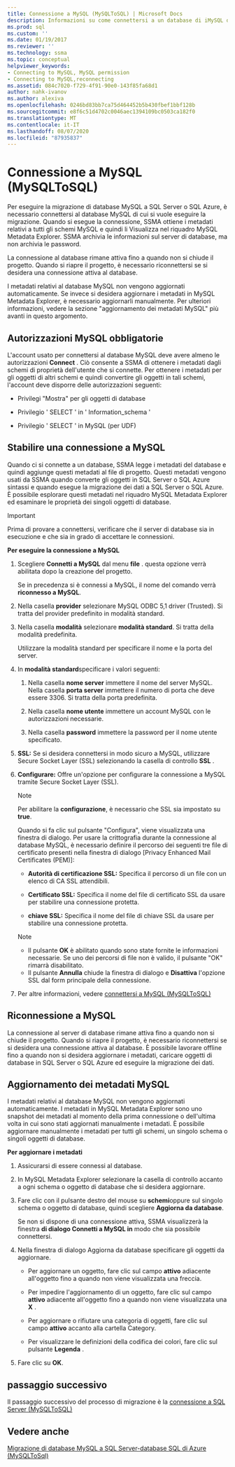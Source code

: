 ```yaml
---
title: Connessione a MySQL (MySQLToSQL) | Microsoft Docs
description: Informazioni su come connettersi a un database di iMySQL di destinazione per eseguire la migrazione di un database MySQL. SSMA ottiene i metadati sui database nel database SQL di Azure.
ms.prod: sql
ms.custom: ''
ms.date: 01/19/2017
ms.reviewer: ''
ms.technology: ssma
ms.topic: conceptual
helpviewer_keywords:
- Connecting to MySQL, MySQL permission
- Connecting to MySQL,reconnecting
ms.assetid: 084c7020-f729-4f91-90e0-143f85fa68d1
author: nahk-ivanov
ms.author: alexiva
ms.openlocfilehash: 0246bd83bb7ca75d464452b5b430fbef1bbf128b
ms.sourcegitcommit: e8f6c51d4702c0046aec1394109bc0503ca182f0
ms.translationtype: MT
ms.contentlocale: it-IT
ms.lasthandoff: 08/07/2020
ms.locfileid: "87935837"
---
```

# <a name="connecting-to-mysql-mysqltosql"></a>Connessione a MySQL (MySQLToSQL)
Per eseguire la migrazione di database MySQL a SQL Server o SQL Azure, è necessario connettersi al database MySQL di cui si vuole eseguire la migrazione. Quando si esegue la connessione, SSMA ottiene i metadati relativi a tutti gli schemi MySQL e quindi li Visualizza nel riquadro MySQL Metadata Explorer. SSMA archivia le informazioni sul server di database, ma non archivia le password.  
  
La connessione al database rimane attiva fino a quando non si chiude il progetto. Quando si riapre il progetto, è necessario riconnettersi se si desidera una connessione attiva al database.  
  
I metadati relativi al database MySQL non vengono aggiornati automaticamente. Se invece si desidera aggiornare i metadati in MySQL Metadata Explorer, è necessario aggiornarli manualmente. Per ulteriori informazioni, vedere la sezione "aggiornamento dei metadati MySQL" più avanti in questo argomento.  
  
## <a name="required-mysql-permissions"></a>Autorizzazioni MySQL obbligatorie  
L'account usato per connettersi al database MySQL deve avere almeno le autorizzazioni **Connect** . Ciò consente a SSMA di ottenere i metadati dagli schemi di proprietà dell'utente che si connette. Per ottenere i metadati per gli oggetti di altri schemi e quindi convertire gli oggetti in tali schemi, l'account deve disporre delle autorizzazioni seguenti:  
  
-   Privilegi "Mostra" per gli oggetti di database  
  
-   Privilegio ' SELECT ' in ' Information_schema '  
  
-   Privilegio ' SELECT ' in MySQL (per UDF)  
  
## <a name="establishing-a-connection-to-mysql"></a>Stabilire una connessione a MySQL  
Quando ci si connette a un database, SSMA legge i metadati del database e quindi aggiunge questi metadati al file di progetto. Questi metadati vengono usati da SSMA quando converte gli oggetti in SQL Server o SQL Azure sintassi e quando esegue la migrazione dei dati a SQL Server o SQL Azure. È possibile esplorare questi metadati nel riquadro MySQL Metadata Explorer ed esaminare le proprietà dei singoli oggetti di database.  
  
> [!IMPORTANT]  
> Prima di provare a connettersi, verificare che il server di database sia in esecuzione e che sia in grado di accettare le connessioni.  
  
**Per eseguire la connessione a MySQL**  
  
1.  Scegliere **Connetti a MySQL** dal menu **file** . questa opzione verrà abilitata dopo la creazione del progetto.  
  
    Se in precedenza si è connessi a MySQL, il nome del comando verrà **riconnesso a MySQL**.  
  
2.  Nella casella **provider** selezionare MySQL ODBC 5,1 driver (Trusted). Si tratta del provider predefinito in modalità standard.  
  
3.  Nella casella **modalità** selezionare **modalità standard**. Si tratta della modalità predefinita.  
  
    Utilizzare la modalità standard per specificare il nome e la porta del server.  
  
4.  In **modalità standard**specificare i valori seguenti:  
  
    1.  Nella casella **nome server** immettere il nome del server MySQL. Nella casella **porta server** immettere il numero di porta che deve essere 3306. Si tratta della porta predefinita.  
  
    2.  Nella casella **nome utente** immettere un account MySQL con le autorizzazioni necessarie.  
  
    3.  Nella casella **password** immettere la password per il nome utente specificato.  
  
5.  **SSL:** Se si desidera connettersi in modo sicuro a MySQL, utilizzare Secure Socket Layer (SSL) selezionando la casella di controllo **SSL** .  
  
6.  **Configurare:** Offre un'opzione per configurare la connessione a MySQL tramite Secure Socket Layer (SSL).  
  
    > [!NOTE]  
    > Per abilitare la **configurazione**, è necessario che SSL sia impostato su **true**.  
  
    Quando si fa clic sul pulsante "Configura", viene visualizzata una finestra di dialogo. Per usare la crittografia durante la connessione al database MySQL, è necessario definire il percorso dei seguenti tre file di certificato presenti nella finestra di dialogo [Privacy Enhanced Mail Certificates (PEM)]:  
  
    -   **Autorità di certificazione SSL:** Specifica il percorso di un file con un elenco di CA SSL attendibili.  
  
    -   **Certificato SSL:** Specifica il nome del file di certificato SSL da usare per stabilire una connessione protetta.  
  
    -   **chiave SSL:** Specifica il nome del file di chiave SSL da usare per stabilire una connessione protetta.  
  
    > [!NOTE]  
    > -   Il pulsante **OK** è abilitato quando sono state fornite le informazioni necessarie. Se uno dei percorsi di file non è valido, il pulsante "OK" rimarrà disabilitato.  
    > -   Il pulsante **Annulla** chiude la finestra di dialogo e **Disattiva** l'opzione SSL dal form principale della connessione.  
  
7.  Per altre informazioni, vedere [connettersi a MySQL &#40;MySQLToSQL&#41;](../../ssma/mysql/connect-to-mysql-mysqltosql.md)  
  
## <a name="reconnecting-to-mysql"></a>Riconnessione a MySQL  
La connessione al server di database rimane attiva fino a quando non si chiude il progetto. Quando si riapre il progetto, è necessario riconnettersi se si desidera una connessione attiva al database. È possibile lavorare offline fino a quando non si desidera aggiornare i metadati, caricare oggetti di database in SQL Server o SQL Azure ed eseguire la migrazione dei dati.  
  
## <a name="refreshing-mysql-metadata"></a>Aggiornamento dei metadati MySQL  
I metadati relativi al database MySQL non vengono aggiornati automaticamente. I metadati in MySQL Metadata Explorer sono uno snapshot dei metadati al momento della prima connessione o dell'ultima volta in cui sono stati aggiornati manualmente i metadati. È possibile aggiornare manualmente i metadati per tutti gli schemi, un singolo schema o singoli oggetti di database.  
  
**Per aggiornare i metadati**  
  
1.  Assicurarsi di essere connessi al database.  
  
2.  In MySQL Metadata Explorer selezionare la casella di controllo accanto a ogni schema o oggetto di database che si desidera aggiornare.  
  
3.  Fare clic con il pulsante destro del mouse su **schemi**oppure sul singolo schema o oggetto di database, quindi scegliere **Aggiorna da database**.  
  
    Se non si dispone di una connessione attiva, SSMA visualizzerà la finestra **di dialogo Connetti a MySQL in** modo che sia possibile connettersi.  
  
4.  Nella finestra di dialogo Aggiorna da database specificare gli oggetti da aggiornare.  
  
    -   Per aggiornare un oggetto, fare clic sul campo **attivo** adiacente all'oggetto fino a quando non viene visualizzata una freccia.  
  
    -   Per impedire l'aggiornamento di un oggetto, fare clic sul campo **attivo** adiacente all'oggetto fino a quando non viene visualizzata una **X** .  
  
    -   Per aggiornare o rifiutare una categoria di oggetti, fare clic sul campo **attivo** accanto alla cartella Category.  
  
    -   Per visualizzare le definizioni della codifica dei colori, fare clic sul pulsante **Legenda** .  
  
5.  Fare clic su **OK**.  
  
## <a name="next-step"></a>passaggio successivo  
Il passaggio successivo del processo di migrazione è la [connessione a SQL Server &#40;MySQLToSQL&#41;](../../ssma/mysql/connecting-to-sql-server-mysqltosql.md)  
  
## <a name="see-also"></a>Vedere anche  
[Migrazione di database MySQL a SQL Server-database SQL di Azure &#40;MySQLToSql&#41;](../../ssma/mysql/migrating-mysql-databases-to-sql-server-azure-sql-db-mysqltosql.md)  
  
